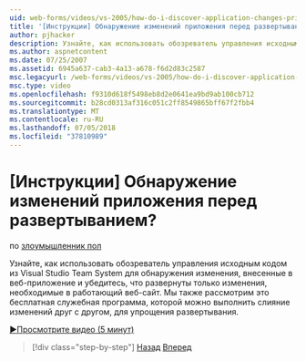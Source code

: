 ```yaml
---
uid: web-forms/videos/vs-2005/how-do-i-discover-application-changes-prior-to-deployment
title: '[Инструкции] Обнаружение изменений приложения перед развертыванием? | Документы Майкрософт'
author: pjhacker
description: Узнайте, как использовать обозреватель управления исходным кодом из Visual Studio Team System для обнаружения изменения, внесенные в веб-приложение и ensur...
ms.author: aspnetcontent
ms.date: 07/25/2007
ms.assetid: 6945a637-cab3-4a13-a678-f6d2d83c2587
msc.legacyurl: /web-forms/videos/vs-2005/how-do-i-discover-application-changes-prior-to-deployment
msc.type: video
ms.openlocfilehash: f9310d618f5498eb8d2e0641ea9bd9ab100cb712
ms.sourcegitcommit: b28cd0313af316c051c2ff8549865bff67f2fbb4
ms.translationtype: MT
ms.contentlocale: ru-RU
ms.lasthandoff: 07/05/2018
ms.locfileid: "37810989"
---
```

<a name="how-do-i-discover-application-changes-prior-to-deployment"></a>[Инструкции] Обнаружение изменений приложения перед развертыванием?
====================
по [злоумышленник пол](https://github.com/pjhacker)

Узнайте, как использовать обозреватель управления исходным кодом из Visual Studio Team System для обнаружения изменения, внесенные в веб-приложение и убедитесь, что развернуты только изменения, необходимые в работающий веб-сайт. Мы также рассмотрим это бесплатная служебная программа, которой можно выполнить слияние изменений друг с другом, для упрощения развертывания.

[&#9654;Просмотрите видео (5 минут)](https://channel9.msdn.com/Blogs/ASP-NET-Site-Videos/how-do-i-discover-application-changes-prior-to-deployment)

> [!div class="step-by-step"]
> [Назад](how-do-i-publish-and-analyze-test-results.md)
> [Вперед](how-do-i-implement-continuous-integration-with-team-foundation.md)

